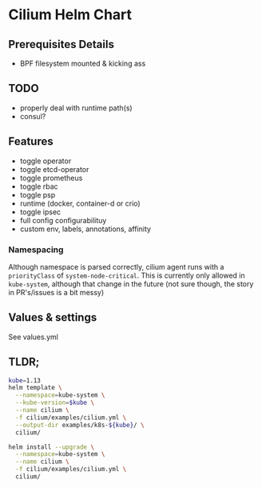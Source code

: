 # Cilium Helm Chart

## Prerequisites Details

* BPF filesystem mounted & kicking ass

## TODO
* properly deal with runtime path(s) 
* consul?


## Features

* toggle operator
* toggle etcd-operator
* toggle prometheus
* toggle rbac
* toggle psp
* runtime (docker, container-d or crio)
* toggle ipsec
* full config configurabilituy
* custom env, labels, annotations, affinity


### Namespacing

Although namespace is parsed correctly, 
cilium agent runs with a `priorityClass` of `system-node-critical`.
This is currently only allowed in `kube-system`, 
although that <should> change in the future 
(not sure though, the story in PR's/issues is a bit messy)


## Values & settings

See values.yml


## TLDR;

```sh
kube=1.13
helm template \
  --namespace=kube-system \
  --kube-version=$kube \
  --name cilium \
  -f cilium/examples/cilium.yml \
  --output-dir examples/k8s-${kube}/ \
  cilium/
```

```sh
helm install --upgrade \
  --namespace=kube-system \
  --name cilium \
  -f cilium/examples/cilium.yml \
  cilium/
```
